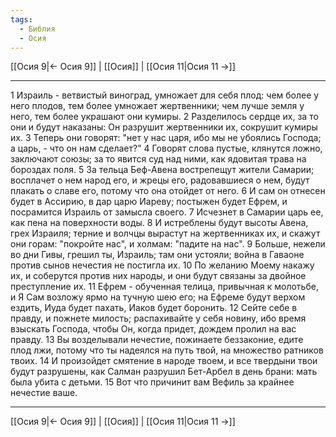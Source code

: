 ```yaml
---
tags:
  - Библия
  - Осия
---
```

[[Осия 9|← Осия 9]] | [[Осия]] | [[Осия 11|Осия 11 →]]

---
1 Израиль - ветвистый виноград, умножает для себя плод: чем более у него плодов, тем более умножает жертвенники; чем лучше земля у него, тем более украшают они кумиры.
2 Разделилось сердце их, за то они и будут наказаны: Он разрушит жертвенники их, сокрушит кумиры их.
3 Теперь они говорят: "нет у нас царя, ибо мы не убоялись Господа; а царь, - что он нам сделает?"
4 Говорят слова пустые, клянутся ложно, заключают союзы; за то явится суд над ними, как ядовитая трава на бороздах поля.
5 За тельца Беф-Авена вострепещут жители Самарии; восплачет о нем народ его, и жрецы его, радовавшиеся о нем, будут плакать о славе его, потому что она отойдет от него.
6 И сам он отнесен будет в Ассирию, в дар царю Иареву; постыжен будет Ефрем, и посрамится Израиль от замысла своего.
7 Исчезнет в Самарии царь ее, как пена на поверхности воды.
8 И истреблены будут высоты Авена, грех Израиля; терние и волчцы вырастут на жертвенниках их, и скажут они горам: "покройте нас", и холмам: "падите на нас".
9 Больше, нежели во дни Гивы, грешил ты, Израиль; там они устояли; война в Гаваоне против сынов нечестия не постигла их.
10 По желанию Моему накажу их, и соберутся против них народы, и они будут связаны за двойное преступление их.
11 Ефрем - обученная телица, привычная к молотьбе, и Я Сам возложу ярмо на тучную шею его; на Ефреме будут верхом ездить, Иуда будет пахать, Иаков будет боронить.
12 Сейте себе в правду, и пожнете милость; распахивайте у себя новину, ибо время взыскать Господа, чтобы Он, когда придет, дождем пролил на вас правду.
13 Вы возделывали нечестие, пожинаете беззаконие, едите плод лжи, потому что ты надеялся на путь твой, на множество ратников твоих.
14 И произойдет смятение в народе твоем, и все твердыни твои будут разрушены, как Салман разрушил Бет-Арбел в день брани: мать была убита с детьми.
15 Вот что причинит вам Вефиль за крайнее нечестие ваше.

---
[[Осия 9|← Осия 9]] | [[Осия]] | [[Осия 11|Осия 11 →]]